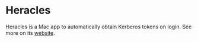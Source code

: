 Heracles
========

Heracles is a Mac app to automatically obtain Kerberos tokens on login. See more on its [website](http://viveksjain.github.com/heracles).